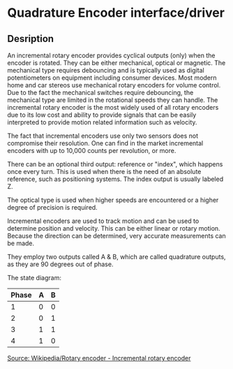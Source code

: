 # Quadrature Encoder interface/driver

## Desription

An incremental rotary encoder provides cyclical outputs (only) when the encoder is rotated. They can be either mechanical, optical or magnetic. The mechanical type requires debouncing and is typically used as digital potentiometers on equipment including consumer devices. Most modern home and car stereos use mechanical rotary encoders for volume control. Due to the fact the mechanical switches require debouncing, the mechanical type are limited in the rotational speeds they can handle. The incremental rotary encoder is the most widely used of all rotary encoders due to its low cost and ability to provide signals that can be easily interpreted to provide motion related information such as velocity.

The fact that incremental encoders use only two sensors does not compromise their resolution. One can find in the market incremental encoders with up to 10,000 counts per revolution, or more.

There can be an optional third output: reference or "index", which happens once every turn. This is used when there is the need of an absolute reference, such as positioning systems. The index output is usually labeled Z.

The optical type is used when higher speeds are encountered or a higher degree of precision is required.

Incremental encoders are used to track motion and can be used to determine position and velocity. This can be either linear or rotary motion. Because the direction can be determined, very accurate measurements can be made.

They employ two outputs called A & B, which are called quadrature outputs, as they are 90 degrees out of phase.

The state diagram:

| Phase |  A |  B |
|-------|----|----|
| 1     | 0  | 0  |
| 2     | 0  | 1  |
| 3     | 1  | 1  |
| 4     | 1  | 0  |

[Source: Wikipedia/Rotary encoder - Incremental rotary encoder](https://en.wikipedia.org/wiki/Rotary_encoder#Incremental_rotary_encoder)
